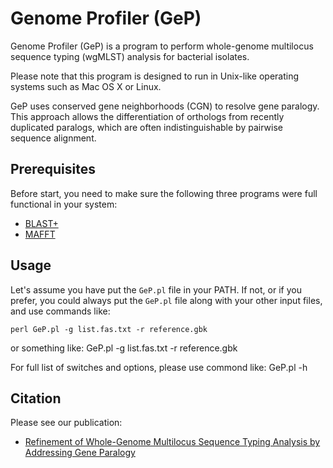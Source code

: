 # Genome Profiler (GeP)
Genome Profiler (GeP) is a program to perform whole-genome multilocus sequence typing (wgMLST) analysis for bacterial isolates.

Please note that this program is designed to run in Unix-like operating systems such as Mac OS X or Linux.

GeP uses conserved gene neighborhoods (CGN) to resolve gene paralogy. This approach allows the differentiation of orthologs from recently duplicated paralogs, which are often indistinguishable by pairwise sequence alignment.

## Prerequisites
Before start, you need to make sure the following three programs were full functional in your system:
   * [BLAST+](https://ftp.ncbi.nlm.nih.gov/blast/executables/blast+/LATEST/)
   * [MAFFT](https://mafft.cbrc.jp/alignment/software/)
   
## Usage
Let's assume you have put the `GeP.pl` file in your PATH. If not, or if you prefer, you could always put the `GeP.pl` file along with your other input files, and use commands like:

    perl GeP.pl -g list.fas.txt -r reference.gbk

or something like:
    GeP.pl -g list.fas.txt -r reference.gbk

For full list of switches and options, please use commond like:
    GeP.pl -h


## Citation
Please see our publication: 
   * [Refinement of Whole-Genome Multilocus Sequence Typing Analysis by Addressing Gene Paralogy](http://jcm.asm.org/content/53/5/1765.abstract)

